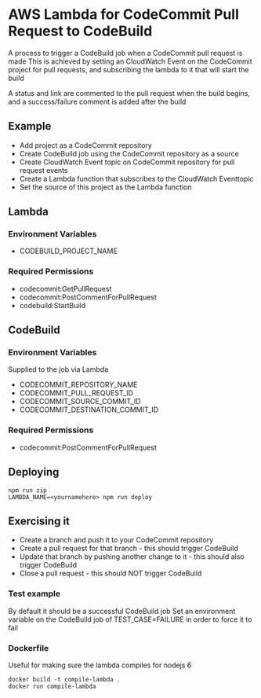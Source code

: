 # AWS Lambda for CodeCommit Pull Request to CodeBuild

A process to trigger a CodeBuild job when a CodeCommit pull request is made
This is achieved by setting an CloudWatch Event on the CodeCommit project for pull requests,
and subscribing the lambda to it that will start the build

A status and link are commented to the pull request when the build begins,
and a success/failure comment is added after the build

## Example
 * Add project as a CodeCommit repository
 * Create CodeBuild job using the CodeCommit repository as a source
 * Create CloudWatch Event topic on CodeCommit repository for pull request events
 * Create a Lambda function that subscribes to the CloudWatch Eventtopic
 * Set the source of this project as the Lambda function

## Lambda
### Environment Variables
 * CODEBUILD_PROJECT_NAME

### Required Permissions
 * codecommit:GetPullRequest
 * codecommit:PostCommentForPullRequest
 * codebuild:StartBuild

## CodeBuild

### Environment Variables
Supplied to the job via Lambda

 * CODECOMMIT_REPOSITORY_NAME
 * CODECOMMIT_PULL_REQUEST_ID
 * CODECOMMIT_SOURCE_COMMIT_ID
 * CODECOMMIT_DESTINATION_COMMIT_ID

### Required Permissions
 * codecommit:PostCommentForPullRequest

## Deploying
```
npm run zip
LAMBDA_NAME=<yournamehere> npm run deploy
```

## Exercising it
 * Create a branch and push it to your CodeCommit repository
 * Create a pull request for that branch - this should trigger CodeBuild
 * Update that branch by pushing another change to it - this should also trigger CodeBuild
 * Close a pull request - this should NOT trigger CodeBuild

### Test example
By default it should be a successful CodeBuild job
Set an environment variable on the CodeBuild job of TEST_CASE=FAILURE in order to force it to fail

### Dockerfile
Useful for making sure the lambda compiles for nodejs 6
```
docker build -t compile-lambda .
docker run compile-lambda
```
